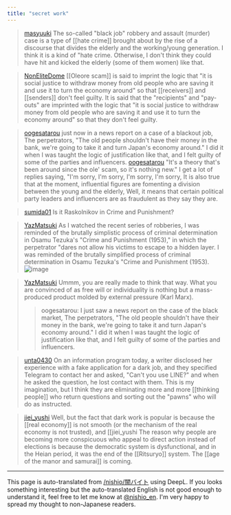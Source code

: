 ```yaml
---
title: "secret work"
---
```


> [masyuuki](https://x.com/masyuuki/status/1849299061008187882) The so-called "black job" robbery and assault (murder) case is a type of [[hate crime]] brought about by the rise of a discourse that divides the elderly and the working/young generation. I think it is a kind of "hate crime. Otherwise, I don't think they could have hit and kicked the elderly (some of them women) like that.

> [NonEliteDome](https://x.com/NonEliteDome/status/1849412226710704200) [[Oleore scam]] is said to imprint the logic that "it is social justice to withdraw money from old people who are saving it and use it to turn the economy around" so that [[receivers]] and [[senders]] don't feel guilty. It is said that the "recipients" and "pay-outs" are imprinted with the logic that "it is social justice to withdraw money from old people who are saving it and use it to turn the economy around" so that they don't feel guilty.

> [oogesatarou](https://x.com/oogesatarou/status/1849248452871602584) just now in a news report on a case of a blackout job,
>  The perpetrators,
>  "The old people shouldn't have their money in the bank, we're going to take it and turn Japan's economy around."
>  I did it when I was taught the logic of justification like that, and I felt guilty of some of the parties and influencers.
> [oogesatarou](https://x.com/oogesatarou/status/1849320637967503686) "It's a theory that's been around since the ole' scam, so it's nothing new."
>  I get a lot of replies saying, "I'm sorry, I'm sorry, I'm sorry, I'm sorry,
>  It is also true that at the moment, influential figures are fomenting a division between the young and the elderly,
>  Well, it means that certain political party leaders and influencers are as fraudulent as they say they are.

> [sumida01](https://x.com/sumida01/status/1849473301913244144) Is it Raskolnikov in Crime and Punishment?

> [YazMatsuki](https://x.com/YazMatsuki/status/1848831570532307301) As I watched the recent series of robberies, I was reminded of the brutally simplistic process of criminal determination in Osamu Tezuka's "Crime and Punishment (1953)," in which the perpetrator "dares not allow his victims to escape to a hidden layer. I was reminded of the brutally simplified process of criminal determination in Osamu Tezuka's "Crime and Punishment (1953).
>  ![image](https://gyazo.com/783202149eb041f6bbb865bc4c031156/thumb/1000)

> [YazMatsuki](https://x.com/YazMatsuki/status/1849371685939757264) Ummm, you are really made to think that way. What you are convinced of as free will or individuality is nothing but a mass-produced product molded by external pressure (Karl Marx).
>  >oogesatarou: I just saw a news report on the case of the black market,
>  The perpetrators,
>  "The old people shouldn't have their money in the bank, we're going to take it and turn Japan's economy around."
>  I did it when I was taught the logic of justification like that, and I felt guilty of some of the parties and influencers.

> [unta0430](https://x.com/unta0430/status/1848603752766574967) On an information program today, a writer disclosed her experience with a fake application for a dark job, and they specified Telegram to contact her and asked, "Can't you use LINE?" and when he asked the question, he lost contact with them.
>  This is my imagination, but I think they are eliminating more and more [[thinking people]] who return questions and sorting out the "pawns" who will do as instructed.

> [jiei_yushi](https://x.com/jiei_yushi/status/1847491669899489611) Well, but the fact that dark work is popular is because the [[real economy]] is not smooth (or the mechanism of the real economy is not trusted), and [[jiei_yushi The reason why people are becoming more conspicuous who appeal to direct action instead of elections is because the democratic system is dysfunctional, and in the Heian period, it was the end of the [[Ritsuryo]] system. The [[age of the manor and samurai]] is coming.


---
This page is auto-translated from [/nishio/闇バイト](https://scrapbox.io/nishio/闇バイト) using DeepL. If you looks something interesting but the auto-translated English is not good enough to understand it, feel free to let me know at [@nishio_en](https://twitter.com/nishio_en). I'm very happy to spread my thought to non-Japanese readers.
